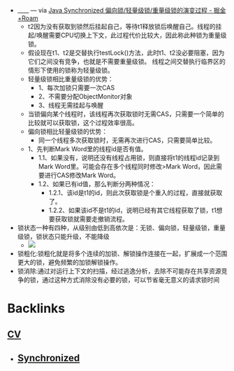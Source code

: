 - ____ — via [Java Synchronized 偏向锁/轻量级锁/重量级锁的演变过程 - 掘金](https://juejin.cn/post/7007656138518822925) [+Roam](<+Roam.md>)
    - t2因为没有获取到锁然后挂起自己，等待t1释放锁后唤醒自己。线程的挂起/唤醒需要CPU切换上下文，此过程代价比较大，因此称此种锁为重量级锁。
    - 假设现在t1、t2是交替执行testLock()方法，此时t1、t2没必要阻塞，因为它们之间没有竞争，也就是不需要重量级锁。 线程之间交替执行临界区的情形下使用的锁称为轻量级锁。
    - 轻量级锁相比重量级锁的优势：
        - 1、每次加锁只需要一次CAS
        - 2、不需要分配ObjectMonitor对象
        - 3、线程无需挂起与唤醒
    - 当锁偏向某个线程时，该线程再次获取锁时无需CAS，只需要一个简单的比较就可以获取锁，这个过程效率很高。
    - 偏向锁相比轻量级锁的优势：
        - 同一个线程多次获取锁时，无需再次进行CAS，只需要简单比较。
    - 1、先判断Mark Word里的线程id是否有值。
        - 1.1、如果没有，说明还没有线程占用锁，则直接将t1的线程id记录到Mark Word里。可能会存在多个线程同时修改>Mark Word，因此需要进行CAS修改Mark Word。
        - 1.2、如果已有id值，那么判断分两种情况：
            - 1.2.1、该id是t1的id，则此次获取锁是个重入的过程，直接就获取了。
            - 1.2.2、如果该id不是t1的id，说明已经有其它线程获取了锁，t1想要获取锁就需要走撤销流程。
- 锁状态一种有四种，从级别由低到高依次是：无锁、偏向锁，轻量级锁，重量级锁，锁状态只能升级，不能降级
    - ![](https://firebasestorage.googleapis.com/v0/b/firescript-577a2.appspot.com/o/imgs%2Fapp%2Flxyer%2Fkyu6VuaoMn.png?alt=media&token=c2f5362c-ef64-440f-8197-7757eb3102ab)
- 锁粗化:锁粗化就是将多个连续的加锁、解锁操作连接在一起，扩展成一个范围更大的锁，避免频繁的加锁解锁操作。
- 锁消除:通过对运行上下文的扫描，经过逃逸分析，去除不可能存在共享资源竞争的锁，通过这种方式消除没有必要的锁，可以节省毫无意义的请求锁时间

# Backlinks
## [CV](<CV.md>)
- ## [Synchronized](<Synchronized.md>)

